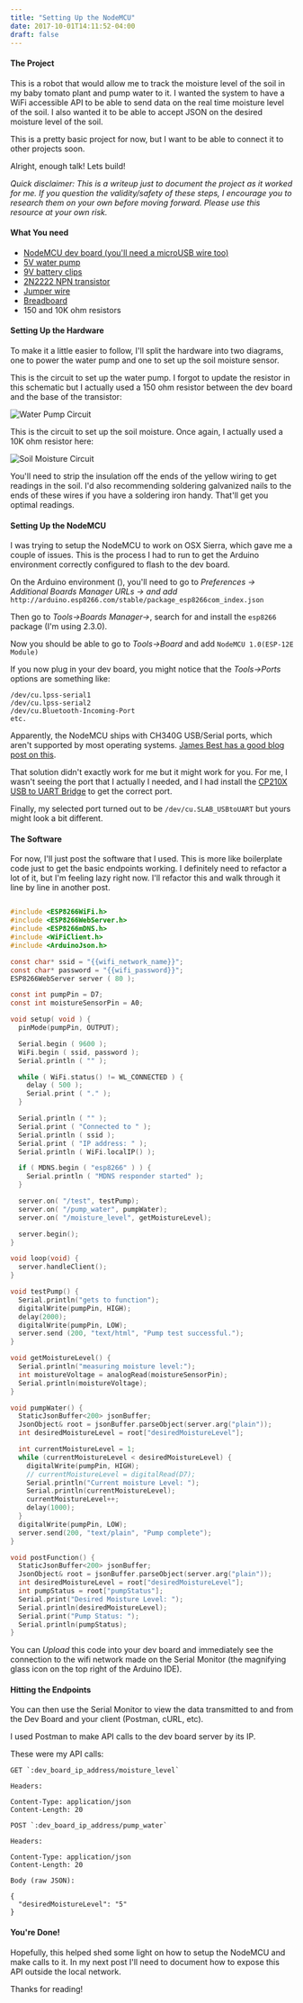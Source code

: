 ```yaml
---
title: "Setting Up the NodeMCU"
date: 2017-10-01T14:11:52-04:00
draft: false
---
```


#### The Project

This is a robot that would allow me to track the moisture level of the soil in my baby tomato plant and pump water to it. I wanted the system to have a WiFi accessible API to be able to send data on the real time moisture level of the soil. I also wanted it to be able to accept JSON on the desired moisture level of the soil.

This is a pretty basic project for now, but I want to be able to connect it to other projects soon.

Alright, enough talk! Lets build!

_Quick disclaimer: This is a writeup just to document the project as it worked for me. If you question the validity/safety of these steps, I encourage you to research them on your own before moving forward. Please use this resource at your own risk._

#### What You need

- [NodeMCU dev board (you'll need a microUSB wire too)](https://www.amazon.com/gp/product/B010O1G1ES/ref=oh_aui_detailpage_o07_s00?ie=UTF8&psc=1)
- [5V water pump](https://www.amazon.com/gp/product/B00JWJIC0K/ref=oh_aui_detailpage_o00_s00?ie=UTF8&psc=1)
- [9V battery clips](https://www.amazon.com/gp/product/B071D98X7K/ref=oh_aui_detailpage_o00_s00?ie=UTF8&psc=1)
- [2N2222 NPN transistor](https://www.amazon.com/Gikfun-Transistor-2N2222A-2N2222-Arduino/dp/B01J7P2XM6/ref=sr_1_1?s=electronics&ie=UTF8&qid=1506886819&sr=1-1&keywords=2n2222+transistor)
- [Jumper wire](https://www.amazon.com/GenBasic-Solderless-Ribbon-Breadboard-Prototyping/dp/B01L5UJ36U/ref=sr_1_1?s=electronics&ie=UTF8&qid=1506886901&sr=1-1&keywords=jumper+wire+male+to+male)
- [Breadboard](https://www.amazon.com/Qunqi-point-Experiment-Breadboard-5-5%C3%978-2%C3%970-85cm/dp/B0135IQ0ZC/ref=sr_1_2_sspa?s=electronics&ie=UTF8&qid=1506887010&sr=1-2-spons&keywords=breadboard&psc=1)
- 150 and 10K ohm resistors

#### Setting Up the Hardware

To make it a little easier to follow, I'll split the hardware into two diagrams, one to power the water pump and one to set up the soil moisture sensor.

This is the circuit to set up the water pump. I forgot to update the resistor in this schematic but I actually used a 150 ohm resistor between the dev board and the base of the transistor:

![Water Pump Circuit](/images/setting_up_nodemcu/power_circuit.png)

This is the circuit to set up the soil moisture. Once again, I actually used a 10K ohm resistor here:

![Soil Moisture Circuit](/images/setting_up_nodemcu.png)

You'll need to strip the insulation off the ends of the yellow wiring to get readings in the soil. I'd also recommending soldering galvanized nails to the ends of these wires if you have a soldering iron handy. That'll get you optimal readings.

#### Setting Up the NodeMCU

I was trying to setup the NodeMCU to work on OSX Sierra, which gave me a couple of issues. This is the process I had to run to get the Arduino environment correctly configured to flash to the dev board.

On the Arduino environment (), you'll need to go to _Preferences -> Additional Boards Manager URLs -> and add_ `http://arduino.esp8266.com/stable/package_esp8266com_index.json`

Then go to _Tools->Boards Manager->_, search for and install the `esp8266` package (I'm using 2.3.0).

Now you should be able to go to _Tools->Board_ and add `NodeMCU 1.0(ESP-12E Module)`

If you now plug in your dev board, you might notice that the _Tools->Ports_ options are something like:
```
/dev/cu.lpss-serial1
/dev/cu.lpss-serial2
/dev/cu.Bluetooth-Incoming-Port
etc.
```

Apparently, the NodeMCU ships with CH340G USB/Serial ports, which aren't supported by most operating systems. [James Best has a good blog post on this](http://justjibba.net/getting-the-nodemcu-board-to-work-on-mac-os-10-12/).

That solution didn't exactly work for me but it might work for you. For me, I wasn't seeing the port that I actually I needed, and I had install the [CP210X USB to UART Bridge](https://www.silabs.com/products/development-tools/software/usb-to-uart-bridge-vcp-drivers) to get the correct port.  

Finally, my selected port turned out to be `/dev/cu.SLAB_USBtoUART` but yours might look a bit different.

#### The Software

For now, I'll just post the software that I used. This is more like boilerplate code just to get the basic endpoints working. I definitely need to refactor a lot of it, but I'm feeling lazy right now. I'll refactor this and walk through it line by line in another post.

```c

#include <ESP8266WiFi.h>
#include <ESP8266WebServer.h>
#include <ESP8266mDNS.h>
#include <WiFiClient.h>
#include <ArduinoJson.h>

const char* ssid = "{{wifi_network_name}}";
const char* password = "{{wifi_password}}";
ESP8266WebServer server ( 80 );

const int pumpPin = D7;
const int moistureSensorPin = A0;

void setup( void ) {
  pinMode(pumpPin, OUTPUT);

  Serial.begin ( 9600 );
  WiFi.begin ( ssid, password );
  Serial.println ( "" );

  while ( WiFi.status() != WL_CONNECTED ) {
    delay ( 500 );
    Serial.print ( "." );
  }

  Serial.println ( "" );
  Serial.print ( "Connected to " );
  Serial.println ( ssid );
  Serial.print ( "IP address: " );
  Serial.println ( WiFi.localIP() );

  if ( MDNS.begin ( "esp8266" ) ) {
    Serial.println ( "MDNS responder started" );
  }

  server.on( "/test", testPump);
  server.on( "/pump_water", pumpWater);
  server.on( "/moisture_level", getMoistureLevel);

  server.begin();
}

void loop(void) {
  server.handleClient();
}

void testPump() {
  Serial.println("gets to function");
  digitalWrite(pumpPin, HIGH);
  delay(2000);
  digitalWrite(pumpPin, LOW);
  server.send (200, "text/html", "Pump test successful.");
}

void getMoistureLevel() {
  Serial.println("measuring moisture level:");
  int moistureVoltage = analogRead(moistureSensorPin);
  Serial.println(moistureVoltage);
}

void pumpWater() {
  StaticJsonBuffer<200> jsonBuffer;
  JsonObject& root = jsonBuffer.parseObject(server.arg("plain"));
  int desiredMoistureLevel = root["desiredMoistureLevel"];

  int currentMoistureLevel = 1;
  while (currentMoistureLevel < desiredMoistureLevel) {
    digitalWrite(pumpPin, HIGH);
    // currentMoistureLevel = digitalRead(D7);
    Serial.println("Current moisture Level: ");
    Serial.println(currentMoistureLevel);
    currentMoistureLevel++;
    delay(1000);
  }
  digitalWrite(pumpPin, LOW);
  server.send(200, "text/plain", "Pump complete");
}

void postFunction() {
  StaticJsonBuffer<200> jsonBuffer;
  JsonObject& root = jsonBuffer.parseObject(server.arg("plain"));
  int desiredMoistureLevel = root["desiredMoistureLevel"];
  int pumpStatus = root["pumpStatus"];
  Serial.print("Desired Moisture Level: ");
  Serial.println(desiredMoistureLevel);
  Serial.print("Pump Status: ");
  Serial.println(pumpStatus);
}
```

You can _Upload_ this code into your dev board and immediately see the connection to the wifi network made on the Serial Monitor (the magnifying glass icon on the top right of the Arduino IDE).

#### Hitting the Endpoints

You can then use the Serial Monitor to view the data transmitted to and from the Dev Board and your client (Postman, cURL, etc).

I used Postman to make API calls to the dev board server by its IP.

These were my API calls:

```
GET `:dev_board_ip_address/moisture_level`

Headers:

Content-Type: application/json
Content-Length: 20
```

```
POST `:dev_board_ip_address/pump_water`

Headers:

Content-Type: application/json
Content-Length: 20

Body (raw JSON):

{
  "desiredMoistureLevel": "5"
}
```

#### You're Done!

Hopefully, this helped shed some light on how to setup the NodeMCU and make calls to it. In my next post I'll need to document how to expose this API outside the local network.

Thanks for reading!
